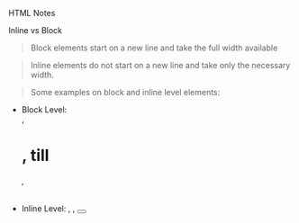 HTML Notes

Inline vs Block

> Block elements start on a new line and take the full width available

> Inline elements do not start on a new line and take only the necessary width.

> Some examples on block and inline level elements:
 - Block Level: <div>, <h1>, till <h6>, <p>
 - Inline Level: <span>, <a>, <button>